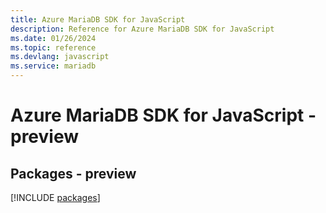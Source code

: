 ```yaml
---
title: Azure MariaDB SDK for JavaScript
description: Reference for Azure MariaDB SDK for JavaScript
ms.date: 01/26/2024
ms.topic: reference
ms.devlang: javascript
ms.service: mariadb
---
```

# Azure MariaDB SDK for JavaScript - preview
## Packages - preview
[!INCLUDE [packages](mariadb-index.md)]
